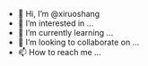 - 👋 Hi, I’m @xiruoshang
- 👀 I’m interested in ...
- 🌱 I’m currently learning ...
- 💞️ I’m looking to collaborate on ...
- 📫 How to reach me ...

<!---
xiruoshang/xiruoshang is a ✨ special ✨ repository because its `README.md` (this file) appears on your GitHub profile.
You can click the Preview link to take a look at your changes.
--->
